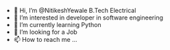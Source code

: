- 👋 Hi, I’m @NitikeshYewale B.Tech Electrical
- 👀 I’m interested in developer in software engineering
- 🌱 I’m currently learning Python
- 💞️ I’m looking for a Job
- 📫 How to reach me ...

<!---
NitikeshYewale/NitikeshYewale is a ✨ special ✨ repository because its `README.md` (this file) appears on your GitHub profile.
You can click the Preview link to take a look at your changes.
--->
